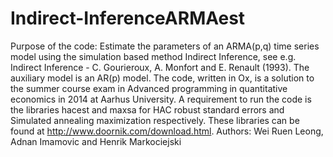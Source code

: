 # Indirect-InferenceARMAest
Purpose of the code: Estimate the parameters of an ARMA(p,q) time series model using the simulation based method
Indirect Inference, see e.g. Indirect Inference - C. Gourieroux, A. Monfort and E. Renault (1993). The auxiliary model is an AR(p) model.
The code, written in Ox, is a solution to the summer course exam in Advanced programming in quantitative economics 
in 2014 at Aarhus University.
A requirement to run the code is the libraries hacest and maxsa for HAC robust standard errors and Simulated annealing maximization respectively. These libraries can be found at http://www.doornik.com/download.html.
Authors: Wei Ruen Leong, Adnan Imamovic and Henrik Markociejski
